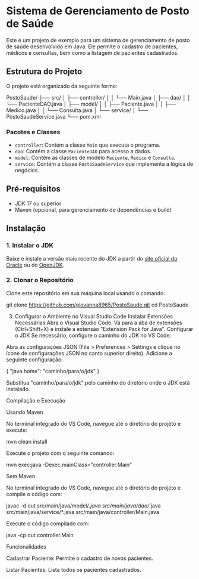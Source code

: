 # Sistema de Gerenciamento de Posto de Saúde

Este é um projeto de exemplo para um sistema de gerenciamento de posto de saúde desenvolvido em Java. Ele permite o cadastro de pacientes, médicos e consultas, bem como a listagem de pacientes cadastrados.

## Estrutura do Projeto

O projeto está organizado da seguinte forma:

PostoSaude/
├── src/
│ ├── controller/
│ │ └── Main.java
│ ├── dao/
│ │ └── PacienteDAO.java
│ ├── model/
│ │ ├── Paciente.java
│ │ ├── Medico.java
│ │ └── Consulta.java
│ └── service/
│ └── PostoSaudeService.java
└── pom.xml


### Pacotes e Classes

- `controller`: Contém a classe `Main` que executa o programa.
- `dao`: Contém a classe `PacienteDAO` para acesso a dados.
- `model`: Contém as classes de modelo `Paciente`, `Medico` e `Consulta`.
- `service`: Contém a classe `PostoSaudeService` que implementa a lógica de negócios.

## Pré-requisitos

- JDK 17 ou superior
- Maven (opcional, para gerenciamento de dependências e build)

## Instalação

### 1. Instalar o JDK

Baixe e instale a versão mais recente do JDK a partir do [site oficial do Oracle](https://www.oracle.com/java/technologies/javase-downloads.html) ou do [OpenJDK](https://jdk.java.net/).

### 2. Clonar o Repositório

Clone este repositório em sua máquina local usando o comando:

git clone https://github.com/giovanna8965/PostoSaude.git
cd PostoSaude

3. Configurar o Ambiente no Visual Studio Code
Instalar Extensões Necessárias
Abra o Visual Studio Code.
Vá para a aba de extensões (Ctrl+Shift+X) e instale a extensão "Extension Pack for Java".
Configurar o JDK
Se necessário, configure o caminho do JDK no VS Code:

Abra as configurações JSON (File > Preferences > Settings e clique no ícone de configurações JSON no canto superior direito).
Adicione a seguinte configuração:

{
  "java.home": "caminho/para/o/jdk"
}

Substitua "caminho/para/o/jdk" pelo caminho do diretório onde o JDK está instalado.

Compilação e Execução

Usando Maven

No terminal integrado do VS Code, navegue até o diretório do projeto e execute:

mvn clean install

Execute o projeto com o seguinte comando:

mvn exec:java -Dexec.mainClass="controller.Main"

Sem Maven

No terminal integrado do VS Code, navegue até o diretório do projeto e compile o código com:

javac -d out src/main/java/model/*.java src/main/java/dao/*.java src/main/java/service/*.java src/main/java/controller/Main.java

Execute o código compilado com:

java -cp out controller.Main

Funcionalidades

Cadastrar Paciente: Permite o cadastro de novos pacientes.

Listar Pacientes: Lista todos os pacientes cadastrados.
